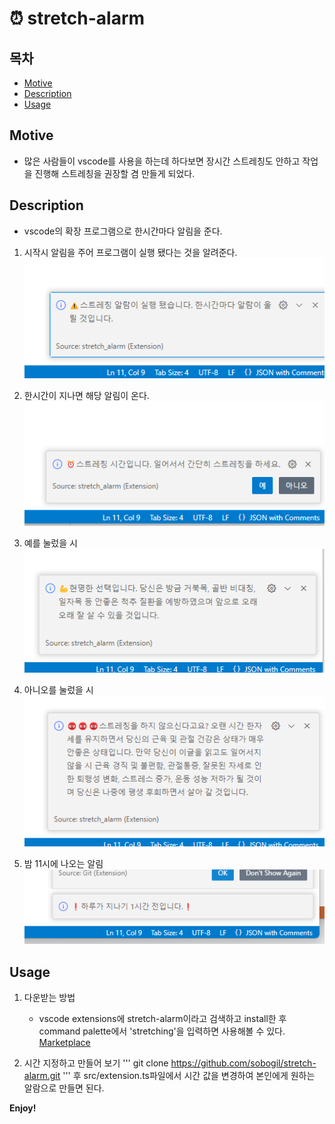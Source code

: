 # ⏰ stretch-alarm



## 목차

- [Motive](#introduction)
- [Description](#installation)
- [Usage](#usage)

## Motive <a name="introduction"></a>

* 많은 사람들이 vscode를 사용을 하는데 하다보면 장시간 스트레칭도 안하고 작업을 진행해 스트레칭을 권장할 겸 만들게 되었다.

## Description <a name="installation"></a>

* vscode의 확장 프로그램으로 한시간마다 알림을 준다.

1. 시작시 알림을 주어 프로그램이 실행 됐다는 것을 알려준다.  
![시작알림](./image/start.png)

2. 한시간이 지나면 해당 알림이 온다.  
![시작알림](./image/result.png)

3. 예를 눌렀을 시  
![시작알림](./image/result_yes.png) 

4. 아니오를 눌렀을 시  
![시작알림](./image/result_no.png)

5. 밤 11시에 나오는 알림  
![시작알림](./image/pm11.png)
## Usage <a name="usage"></a>

1. 다운받는 방법
    * vscode extensions에 stretch-alarm이라고 검색하고 install한 후 command palette에서 'stretching'을 입력하면 사용해볼 수 있다.     
[Marketplace](https://marketplace.visualstudio.com/items?itemName=sobogil.stretch-alarm&ssr=false#review-details)

2. 시간 지정하고 만들어 보기
    '''
    git clone https://github.com/sobogil/stretch-alarm.git
    '''
    후 src/extension.ts파일에서 시간 값을 변경하여 본인에게 원하는 알람으로 만들면 된다.   
    
**Enjoy!**
